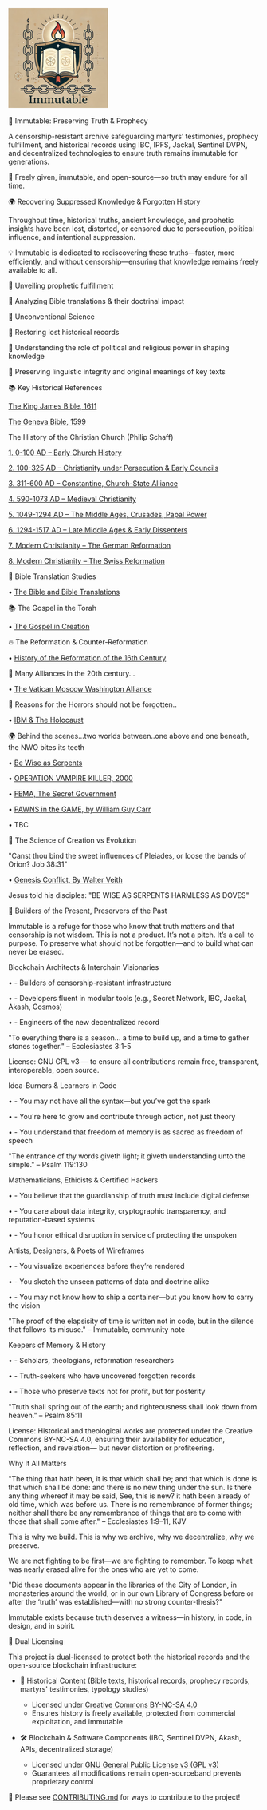 ![Immutable Logo](./immutable_logo.png)


📜 Immutable: Preserving Truth & Prophecy

A censorship-resistant archive safeguarding martyrs’ testimonies, prophecy fulfillment, and historical records using IBC, IPFS, Jackal, Sentinel DVPN, and decentralized technologies to ensure truth remains immutable for generations.


🚀 Freely given, immutable, and open-source—so truth may endure for all time.

🌍 Recovering Suppressed Knowledge & Forgotten History

Throughout time, historical truths, ancient knowledge, and prophetic insights have been lost, distorted, or censored due to persecution, political influence, and intentional suppression.

💡 Immutable is dedicated to rediscovering these truths—faster, more efficiently, and without censorship—ensuring that knowledge remains freely available to all.

🔹 Unveiling prophetic fulfillment

🔹 Analyzing Bible translations & their doctrinal impact

🔹 Unconventional Science

🔹 Restoring lost historical records

🔹 Understanding the role of political and religious power in shaping knowledge

🔹 Preserving linguistic integrity and original meanings of key texts

📚 Key Historical References

[The King James Bible, 1611](https://bafybeigjaa6mkofcjbr3bk6x5a5qx7c42pbig4ahmqoxp6hz7upqupgzg4.ipfs.w3s.link/The%20Holy%20Bible%20from%201611%20(KJV).pdf)

[The Geneva Bible, 1599](https://bafybeif3vahxl7qepgxwiuym4yx4fgn3nwimfqhpb5jaqsts4ydtfp4lny.ipfs.w3s.link/GenevaBible.pdf)


The History of the Christian Church (Philip Schaff)

[1.	0-100 AD – Early Church History](https://bafybeiekpl6nqwo5kz5k4qmgwo5f3e4ilrd3vkmecjx6ajjmaddr2ues6q.ipfs.w3s.link/History-Of-The-Christian-Church-01.pdf)

[2.	100-325 AD – Christianity under Persecution & Early Councils](https://bafybeien7jecrd3kenxxbvkjmm4op3vcpef3arspb7rtigzy7es72thzea.ipfs.w3s.link/History-Of-The-Christian-Church-02.pdf)

[3.	311-600 AD – Constantine, Church-State Alliance](https://bafybeifybhwroffbk4zemaodqow63ovgg4wpcx26kqjldnkrgwnxzqvgfe.ipfs.w3s.link/History-Of-The-Christian-Church-03.pdf)

[4.	590-1073 AD – Medieval Christianity](https://bafybeibsmpi5tsv6x5qpvqlc7kxltnggnhocn473fpnfdok3xkwziy4h2q.ipfs.w3s.link/History-Of-The-Christian-Church-04.pdf)

[5.	1049-1294 AD – The Middle Ages, Crusades, Papal Power](https://bafybeiayp3mee6y523jix5xjvmqd75kyiuraz2mptyy7ayseay754gwkd4.ipfs.w3s.link/History-Of-The-Christian-Church-05.pdf)

[6.	1294-1517 AD – Late Middle Ages & Early Dissenters](https://bafybeigstzwkc3ben7bumggrj2orq6jjb4gnaqfwxfcxjo7t3ojqu6kpuy.ipfs.w3s.link/History-Of-The-Christian-Church-06.pdf)

[7.	Modern Christianity – The German Reformation](https://bafybeiccepga3pk3vyhwtq2ws7qccjgihmhcpc4xlxq56w27gxeuuuu2jy.ipfs.w3s.link/History-Of-The-Christian-Church-07.pdf)

[8.	Modern Christianity – The Swiss Reformation](https://bafybeicxrgd7gnv2pbcbhmn4cuonewahlbbsbgrsnriswhssidyj4k6xii.ipfs.w3s.link/History-Of-The-Christian-Church-08.pdf)


📖 Bible Translation Studies
	   
•	[The Bible and Bible Translations](https://bafybeibpm4rsxhlag73o7gpkmbbhwwjdgnrklli3lqajj4hwoekaz365im.ipfs.w3s.link/The-Bible-and-Bible-Translations.pdf)


📚 The Gospel in the Torah
    
•	[The Gospel in Creation](https://bafybeigjx3bbbuslsqrjg7pxelbprcsozh6vtyuaztwnti4oscqcmqh6hq.ipfs.w3s.link/The-Gospel-In-Creation.pdf)


🔥 The Reformation & Counter-Reformation
	   
•	[History of the Reformation of the 16th Century](https://bafybeigfcon7n4hgcem2e72uuzshesq2lroqz22fqnzhcg5yapxxs7moge.ipfs.w3s.link/History-Of-The-Reformation.pdf)


🔹 Many Alliances in the 20th century...

• [The Vatican Moscow Washington Alliance](https://bafybeievqghvnqsdfu4aqmzxkt7a6soacrk7bke2zgckkoxwtzs3ghovxm.ipfs.w3s.link/the-vatican-moscow-washington-alliance-avro-manhattan.pdf)


🔹 Reasons for the Horrors should not be forgotten..

• [IBM & The Holocaust](https://bafybeibfnhwgvuuz3gcvkkj2uqz7khrgi63h3uh55c3jbvcaxfra3epddy.ipfs.w3s.link/IBM%20and%20The%20Holocaust.pdf)


🌍 Behind the scenes...two worlds between..one above and one beneath, the NWO bites its teeth

• [Be Wise as Serpents](https://bafybeih3k2ophkmquswy25uiilpyr5shmovfckbtuwtpbb2tthnwkidz6e.ipfs.w3s.link/Be%20Wise%20as%20Serpents.pdf)

• [OPERATION VAMPIRE KILLER, 2000](https://bafybeiecwrsldzs2r5nxmwsgb74fdam5oui5eduj4uzewfm42g3nqk2vla.ipfs.w3s.link/Operation%20Vampire%20Killer%202000%20Police%20Against%20the%20New%20World%20Order.pdf)

• [FEMA, The Secret Government](https://bafybeibyqbevcgprtcnxm4zm5an7lp4tssvlvkrofdxyeb7gvhphk4ykby.ipfs.w3s.link/FEMA%20-%20The%20Secret%20Government.pdf)

• [PAWNS in the GAME, by William Guy Carr](https://bafybeidnymswczunn5ukb2keoznwg4wu3a37gweki7k4ngg7gvxel73gpq.ipfs.w3s.link/pawnsinthegame.pdf)

• TBC


🔬 The Science of Creation vs Evolution 
 
"Canst thou bind the sweet influences of Pleiades, or loose the bands of Orion? Job 38:31"

• [Genesis Conflict, By Walter Veith](https://bafybeic452abuvu52hc57m7o2iyz5fnecda23mjvb4rckkpss5uqerjivm.ipfs.w3s.link/Genesis-Conflict.pdf)


Jesus told his disciples: "BE WISE AS SERPENTS HARMLESS AS DOVES"


🔧 Builders of the Present, Preservers of the Past

Immutable is a refuge for those who know that truth matters and that censorship is not wisdom. This is not a product. It’s not a pitch. It’s a call to purpose. To preserve what should not be forgotten—and to build what can never be erased.


Blockchain Architects & Interchain Visionaries

• - Builders of censorship-resistant infrastructure

• - Developers fluent in modular tools (e.g., Secret Network, IBC, Jackal, Akash, Cosmos)

• - Engineers of the new decentralized record


"To everything there is a season... a time to build up, and a time to gather stones together." – Ecclesiastes 3:1-5

License: GNU GPL v3 — to ensure all contributions remain free, transparent, interoperable, open source.

Idea-Burners & Learners in Code

• - You may not have all the syntax—but you’ve got the spark

• - You're here to grow and contribute through action, not just theory

• - You understand that freedom of memory is as sacred as freedom of speech

"The entrance of thy words giveth light; it giveth understanding unto the simple." – Psalm 119:130

Mathematicians, Ethicists & Certified Hackers

• - You believe that the guardianship of truth must include digital defense

• - You care about data integrity, cryptographic transparency, and reputation-based systems

• - You honor ethical disruption in service of protecting the unspoken

Artists, Designers, & Poets of Wireframes

• - You visualize experiences before they’re rendered

• - You sketch the unseen patterns of data and doctrine alike

• - You may not know how to ship a container—but you know how to carry the vision

"The proof of the elapsisity of time is written not in code, but in the silence that follows its misuse." – Immutable, community note



Keepers of Memory & History

• - Scholars, theologians, reformation researchers

• - Truth-seekers who have uncovered forgotten records

• - Those who preserve texts not for profit, but for posterity

"Truth shall spring out of the earth; and righteousness shall look down from heaven." – Psalm 85:11

License: Historical and theological works are protected under the Creative Commons BY-NC-SA 4.0, ensuring their availability for education, reflection, and revelation— but never distortion or profiteering.


Why It All Matters

"The thing that hath been, it is that which shall be; and that which is done is that which shall be done: and there is no new thing under the sun. Is there any thing whereof it may be said, See, this is new? it hath been already of old time, which was before us. There is no remembrance of former things; neither shall there be any remembrance of things that are to come with those that shall come after." – Ecclesiastes 1:9–11, KJV

This is why we build. This is why we archive, why we decentralize, why we preserve.

We are not fighting to be first—we are fighting to remember. To keep what was nearly erased alive for the ones who are yet to come.


"Did these documents appear in the libraries of the City of London, in monasteries around the world, or in our own Library of Congress before or after the ‘truth’ was established—with no strong counter-thesis?"

Immutable exists because truth deserves a witness—in history, in code, in design, and in spirit.


📜 Dual Licensing  

This project is dual-licensed to protect both the historical records and the open-source blockchain infrastructure:  

- 📖 Historical Content (Bible texts, historical records, prophecy records, martyrs' testimonies, typology studies)  
  - Licensed under [Creative Commons BY-NC-SA 4.0](CONTENT_LICENSE.md)  
  - Ensures history is freely available, protected from commercial exploitation, and immutable

- 🛠 Blockchain & Software Components (IBC, Sentinel DVPN, Akash, APIs, decentralized storage)  
  - Licensed under [GNU General Public License v3 (GPL v3)](LICENSE)
  - Guarantees all modifications remain open-sourceband prevents proprietary control  

📜 Please see [CONTRIBUTING.md](CONTRIBUTING.md) for ways to contribute to the project!
